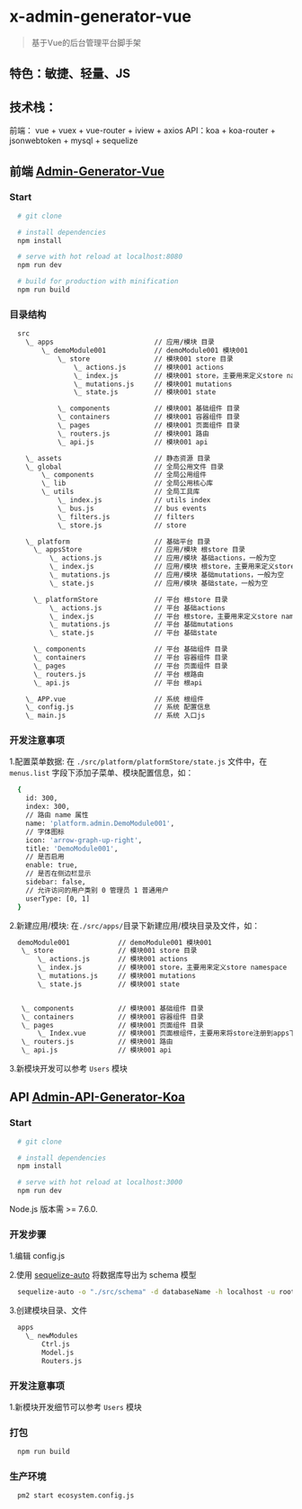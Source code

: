 # x-admin-generator-vue

> 基于Vue的后台管理平台脚手架

## 特色：敏捷、轻量、JS

## 技术栈：
  前端： vue + vuex + vue-router + iview + axios
  API：koa + koa-router + jsonwebtoken + mysql + sequelize

## 前端 [Admin-Generator-Vue]()

### Start
``` bash
  # git clone

  # install dependencies
  npm install

  # serve with hot reload at localhost:8080
  npm run dev

  # build for production with minification
  npm run build
```
### 目录结构

```bash
  src
    \_ apps                         // 应用/模块 目录
        \_ demoModule001            // demoModule001 模块001
            \_ store                // 模块001 store 目录
                \_ actions.js       // 模块001 actions
                \_ index.js         // 模块001 store，主要用来定义store namespace
                \_ mutations.js     // 模块001 mutations
                \_ state.js         // 模块001 state

            \_ components           // 模块001 基础组件 目录
            \_ containers           // 模块001 容器组件 目录
            \_ pages                // 模块001 页面组件 目录
            \_ routers.js           // 模块001 路由
            \_ api.js               // 模块001 api

    \_ assets                       // 静态资源 目录
    \_ global                       // 全局公用文件 目录
        \_ components               // 全局公用组件
        \_ lib                      // 全局公用核心库
        \_ utils                    // 全局工具库
            \_ index.js             // utils index
            \_ bus.js               // bus events
            \_ filters.js           // filters
            \_ store.js             // store

    \_ platform                     // 基础平台 目录
      \_ appsStore                  // 应用/模块 根store 目录
          \_ actions.js             // 应用/模块 基础actions，一般为空
          \_ index.js               // 应用/模块 根store，主要用来定义store namespace
          \_ mutations.js           // 应用/模块 基础mutations，一般为空
          \_ state.js               // 应用/模块 基础state，一般为空

      \_ platformStore              // 平台 根store 目录
          \_ actions.js             // 平台 基础actions
          \_ index.js               // 平台 根store，主要用来定义store namespace
          \_ mutations.js           // 平台 基础mutations
          \_ state.js               // 平台 基础state

      \_ components                 // 平台 基础组件 目录
      \_ containers                 // 平台 容器组件 目录
      \_ pages                      // 平台 页面组件 目录
      \_ routers.js                 // 平台 根路由
      \_ api.js                     // 平台 根api

    \_ APP.vue                      // 系统 根组件
    \_ config.js                    // 系统 配置信息
    \_ main.js                      // 系统 入口js
```
### 开发注意事项
1.配置菜单数据: 在 `./src/platform/platformStore/state.js` 文件中，在 `menus.list` 字段下添加子菜单、模块配置信息，如：

```bash
  {
    id: 300,
    index: 300,
    // 路由 name 属性
    name: 'platform.admin.DemoModule001',
    // 字体图标
    icon: 'arrow-graph-up-right',
    title: 'DemoModule001',
    // 是否启用
    enable: true,
    // 是否在侧边栏显示
    sidebar: false,
    // 允许访问的用户类别 0 管理员 1 普通用户
    userType: [0, 1]
  }
```
2.新建应用/模块: 在`./src/apps/`目录下新建应用/模块目录及文件，如：

```bash
  demoModule001            // demoModule001 模块001
   \_ store                // 模块001 store 目录
       \_ actions.js       // 模块001 actions
       \_ index.js         // 模块001 store，主要用来定义store namespace
       \_ mutations.js     // 模块001 mutations
       \_ state.js         // 模块001 state


   \_ components           // 模块001 基础组件 目录
   \_ containers           // 模块001 容器组件 目录
   \_ pages                // 模块001 页面组件 目录
       \_ Index.vue        // 模块001 页面根组件，主要用来将store注册到apps下
   \_ routers.js           // 模块001 路由
   \_ api.js               // 模块001 api
```
3.新模块开发可以参考 `Users` 模块

## API [Admin-API-Generator-Koa]()

### Start

```bash
  # git clone

  # install dependencies
  npm install

  # serve with hot reload at localhost:3000
  npm run dev
```
   Node.js 版本需 >= 7.6.0.

### 开发步骤
1.编辑 config.js

2.使用 [sequelize-auto](https://github.com/sequelize/sequelize-auto) 将数据库导出为 schema 模型

```bash
  sequelize-auto -o "./src/schema" -d databaseName -h localhost -u root -p 3306 -e mysql
```

3.创建模块目录、文件

```bash
  apps
    \_ newModules
        Ctrl.js
        Model.js
        Routers.js
```

### 开发注意事项
1.新模块开发细节可以参考 `Users` 模块

### 打包

```bash
  npm run build
```

### 生产环境

```bash
  pm2 start ecosystem.config.js
```
